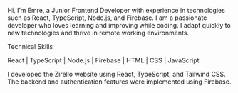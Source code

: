Hi, I’m Emre, a Junior Frontend Developer with experience in technologies such as React, TypeScript, Node.js, and Firebase. 
I am a passionate developer who loves learning and improving while coding. I adapt quickly to new technologies and thrive in remote working environments.

Technical Skills

React | TypeScript | Node.js | Firebase | HTML | CSS | JavaScript

I developed the Zirello website using React, TypeScript, and Tailwind CSS. The backend and authentication features were implemented using Firebase.
